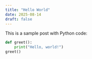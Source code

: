 ```yaml
---
title: "Hello World"
date: 2025-08-14
draft: false
---
```


This is a sample post with Python code:

```python
def greet():
    print("Hello, world!")
greet()
```

